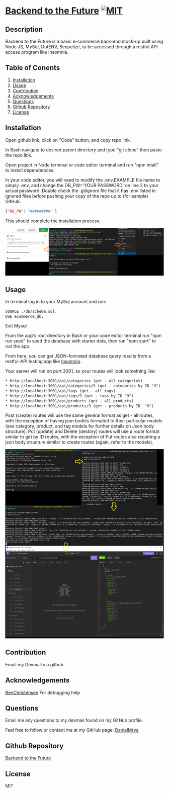 # [Backend to the Future](https://github.com/DanielMrva/Backend_to_the_Future) [![MIT](https://img.shields.io/badge/License-MIT-brightgreen)](https://opensource.org/licenses/MIT)
  
  ## Description
  Backend to the Future is a basic e-commerce back-end mock-up built using Node JS, MySql, DotENV, Sequelize, to be accessed through a restful API access program like Insomnia.

  ## Table of Conents
   1. [Installation](#installation)
   1. [Usage](#usage)
   1. [Contribution](#contribution)
   1. [Acknowledgements](#acknowledgements)
   1. [Questions](#questions)
   1. [Github Repository](#github-repository)
   1. [License](#license)
  
  ## Installation
  Open github link, click on "Code" button, and copy repo link.

  In Bash navigate to desired parent directory and type "git clone" then paste the repo link.

  Open project in Node terminal or code editor terminal and run "npm intall" to install dependencies.

  In your code editor, you will need to modify the .env.EXAMPLE file name to simply .env, and change the DB_PW='YOUR PASSWORD' on line 2 to your actual password.  Double check the .gitignore file that it has .env listed in ignored files before pushing your copy of the repo up to (for eample) GitHub. 

  ```json
  {"DB_PW": "#########" }
  ```

  This should complete the installation process.

  ![](./assets/install.jpg)
  
  ## Usage 
  In terminal log in to your MySql account and run:

  ```Mysql
  SOURCE ./db/schema.sql;
  USE ecommerce_db;
  ```

  Exit Mysql

  From the app's root directory in Bash or your code editor terminal run "npm run seed" to seed the database with starter data, then run "npm start" to run the app. 
  
  From here, you can get JSON-fomrated database query results from a restful-API testing app like [Insomnia](https://insomnia.rest/).

  Your server will run on port 3001, so your routes will look something like:

    * http://localhost:3001/api/categories (get - all categories)
    * http://localhost:3001/api/categories/9 (get - categories by ID "9")
    * http://localhost:3001/api/tags (get - all tags)
    * http://localhost:3001/api/tags/9 (get - tags by ID "9")
    * http://localhost:3001/api/products (get - all products)
    * http://localhost:3001/api/products/9 (get - products by ID  "9")

  Post (create) routes will use the same general format as get - all routes, with the exception of having json bodies formated to their particular models (see category, product, and tag models for further details on Json body structure).
  Put (update) and Delete (destory) routes will use a route format similar to get by ID routes, with the exception of Put routes also requiring a json body structure similar to create routes (again, refer to the models).
     

  ![](./assets/use.jpg)

  ## Contribution
  Email my Devmail via github
  
  ## Acknowledgements
  [BenChristensen](https://github.com/b-e-christensen) For debugging help
  
  ## Questions
  Email me any questions to my devmail found on my GitHub profile.

  Feel free to follow or contact me at my GitHub page: [DanielMrva](https://github.com/DanielMrva)
  
  
  ## Github Repository
  [Backend to the Future](https://github.com/DanielMrva/Backend_to_the_Future)
  
  ## License 
  MIT
